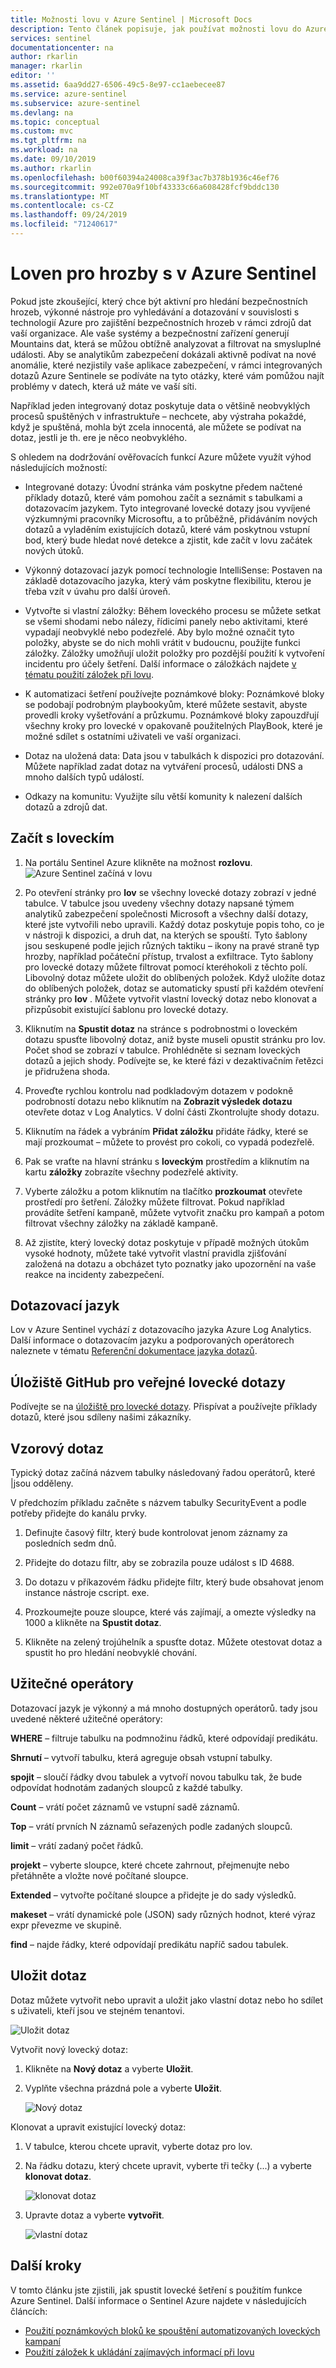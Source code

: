 ```yaml
---
title: Možnosti lovu v Azure Sentinel | Microsoft Docs
description: Tento článek popisuje, jak používat možnosti lovu do Azure Sentinel.
services: sentinel
documentationcenter: na
author: rkarlin
manager: rkarlin
editor: ''
ms.assetid: 6aa9dd27-6506-49c5-8e97-cc1aebecee87
ms.service: azure-sentinel
ms.subservice: azure-sentinel
ms.devlang: na
ms.topic: conceptual
ms.custom: mvc
ms.tgt_pltfrm: na
ms.workload: na
ms.date: 09/10/2019
ms.author: rkarlin
ms.openlocfilehash: b00f60394a24008ca39f3ac7b378b1936c46ef76
ms.sourcegitcommit: 992e070a9f10bf43333c66a608428fcf9bddc130
ms.translationtype: MT
ms.contentlocale: cs-CZ
ms.lasthandoff: 09/24/2019
ms.locfileid: "71240617"
---
```

# <a name="hunt-for-threats-with-in-azure-sentinel"></a>Loven pro hrozby s v Azure Sentinel



Pokud jste zkoušející, který chce být aktivní pro hledání bezpečnostních hrozeb, výkonné nástroje pro vyhledávání a dotazování v souvislosti s technologií Azure pro zajištění bezpečnostních hrozeb v rámci zdrojů dat vaší organizace. Ale vaše systémy a bezpečnostní zařízení generují Mountains dat, která se můžou obtížně analyzovat a filtrovat na smysluplné události. Aby se analytikům zabezpečení dokázali aktivně podívat na nové anomálie, které nezjistily vaše aplikace zabezpečení, v rámci integrovaných dotazů Azure Sentinele se podíváte na tyto otázky, které vám pomůžou najít problémy v datech, která už máte ve vaší síti. 

Například jeden integrovaný dotaz poskytuje data o většině neobvyklých procesů spuštěných v infrastruktuře – nechcete, aby výstraha pokaždé, když je spuštěná, mohla být zcela innocentá, ale můžete se podívat na dotaz, jestli je th. ere je něco neobvyklého. 



S ohledem na dodržování ověřovacích funkcí Azure můžete využít výhod následujících možností:

- Integrované dotazy: Úvodní stránka vám poskytne předem načtené příklady dotazů, které vám pomohou začít a seznámit s tabulkami a dotazovacím jazykem. Tyto integrované lovecké dotazy jsou vyvíjené výzkumnými pracovníky Microsoftu, a to průběžně, přidáváním nových dotazů a vyladěním existujících dotazů, které vám poskytnou vstupní bod, který bude hledat nové detekce a zjistit, kde začít v lovu začátek nových útoků. 

- Výkonný dotazovací jazyk pomocí technologie IntelliSense: Postaven na základě dotazovacího jazyka, který vám poskytne flexibilitu, kterou je třeba vzít v úvahu pro další úroveň.

- Vytvořte si vlastní záložky: Během loveckého procesu se můžete setkat se všemi shodami nebo nálezy, řídicími panely nebo aktivitami, které vypadají neobvyklé nebo podezřelé. Aby bylo možné označit tyto položky, abyste se do nich mohli vrátit v budoucnu, použijte funkci záložky. Záložky umožňují uložit položky pro pozdější použití k vytvoření incidentu pro účely šetření. Další informace o záložkách najdete [v tématu použití záložek při lovu](hunting.md).
- K automatizaci šetření používejte poznámkové bloky: Poznámkové bloky se podobají podrobným playbookyům, které můžete sestavit, abyste provedli kroky vyšetřování a průzkumu.  Poznámkové bloky zapouzdřují všechny kroky pro lovecké v opakovaně použitelných PlayBook, které je možné sdílet s ostatními uživateli ve vaší organizaci. 
- Dotaz na uložená data: Data jsou v tabulkách k dispozici pro dotazování. Můžete například zadat dotaz na vytváření procesů, události DNS a mnoho dalších typů událostí.

- Odkazy na komunitu: Využijte sílu větší komunity k nalezení dalších dotazů a zdrojů dat.
 
## <a name="get-started-hunting"></a>Začít s loveckím

1. Na portálu Sentinel Azure klikněte na možnost **rozlovu**.
  ![Azure Sentinel začíná v lovu](media/tutorial-hunting/hunting-start.png)

2. Po otevření stránky pro **lov** se všechny lovecké dotazy zobrazí v jedné tabulce. V tabulce jsou uvedeny všechny dotazy napsané týmem analytiků zabezpečení společnosti Microsoft a všechny další dotazy, které jste vytvořili nebo upravili. Každý dotaz poskytuje popis toho, co je v nástroji k dispozici, a druh dat, na kterých se spouští. Tyto šablony jsou seskupené podle jejich různých taktiku – ikony na pravé straně typ hrozby, například počáteční přístup, trvalost a exfiltrace. Tyto šablony pro lovecké dotazy můžete filtrovat pomocí kteréhokoli z těchto polí. Libovolný dotaz můžete uložit do oblíbených položek. Když uložíte dotaz do oblíbených položek, dotaz se automaticky spustí při každém otevření stránky pro **lov** . Můžete vytvořit vlastní lovecký dotaz nebo klonovat a přizpůsobit existující šablonu pro lovecké dotazy. 
 
2. Kliknutím na **Spustit dotaz** na stránce s podrobnostmi o loveckém dotazu spusťte libovolný dotaz, aniž byste museli opustit stránku pro lov.  Počet shod se zobrazí v tabulce. Prohlédněte si seznam loveckých dotazů a jejich shody. Podívejte se, ke které fázi v dezaktivačním řetězci je přidružena shoda.

3. Proveďte rychlou kontrolu nad podkladovým dotazem v podokně podrobností dotazu nebo kliknutím na **Zobrazit výsledek dotazu** otevřete dotaz v Log Analytics. V dolní části Zkontrolujte shody dotazu.

4.  Kliknutím na řádek a vybráním **Přidat záložku** přidáte řádky, které se mají prozkoumat – můžete to provést pro cokoli, co vypadá podezřelě. 

5. Pak se vraťte na hlavní stránku s **loveckým** prostředím a kliknutím na kartu **záložky** zobrazíte všechny podezřelé aktivity. 

6. Vyberte záložku a potom kliknutím na tlačítko **prozkoumat** otevřete prostředí pro šetření. Záložky můžete filtrovat. Pokud například provádíte šetření kampaně, můžete vytvořit značku pro kampaň a potom filtrovat všechny záložky na základě kampaně.

1. Až zjistíte, který lovecký dotaz poskytuje v případě možných útokům vysoké hodnoty, můžete také vytvořit vlastní pravidla zjišťování založená na dotazu a obcházet tyto poznatky jako upozornění na vaše reakce na incidenty zabezpečení.

 

## <a name="query-language"></a>Dotazovací jazyk 

Lov v Azure Sentinel vychází z dotazovacího jazyka Azure Log Analytics. Další informace o dotazovacím jazyku a podporovaných operátorech naleznete v tématu [Referenční dokumentace jazyka dotazů](https://docs.loganalytics.io/docs/Language-Reference/).

## <a name="public-hunting-query-github-repository"></a>Úložiště GitHub pro veřejné lovecké dotazy

Podívejte se na [úložiště pro lovecké dotazy](https://github.com/Azure/Orion). Přispívat a používejte příklady dotazů, které jsou sdíleny našimi zákazníky.

 

## <a name="sample-query"></a>Vzorový dotaz

Typický dotaz začíná názvem tabulky následovaný řadou operátorů, které \|jsou odděleny.

V předchozím příkladu začněte s názvem tabulky SecurityEvent a podle potřeby přidejte do kanálu prvky.

1. Definujte časový filtr, který bude kontrolovat jenom záznamy za posledních sedm dnů.

2. Přidejte do dotazu filtr, aby se zobrazila pouze událost s ID 4688.

3. Do dotazu v příkazovém řádku přidejte filtr, který bude obsahovat jenom instance nástroje cscript. exe.

4. Prozkoumejte pouze sloupce, které vás zajímají, a omezte výsledky na 1000 a klikněte na **Spustit dotaz**.
5. Klikněte na zelený trojúhelník a spusťte dotaz. Můžete otestovat dotaz a spustit ho pro hledání neobvyklé chování.

## <a name="useful-operators"></a>Užitečné operátory

Dotazovací jazyk je výkonný a má mnoho dostupných operátorů. tady jsou uvedené některé užitečné operátory:

**WHERE** – filtruje tabulku na podmnožinu řádků, které odpovídají predikátu.

**Shrnutí** – vytvoří tabulku, která agreguje obsah vstupní tabulky.

**spojit** – sloučí řádky dvou tabulek a vytvoří novou tabulku tak, že bude odpovídat hodnotám zadaných sloupců z každé tabulky.

**Count** – vrátí počet záznamů ve vstupní sadě záznamů.

**Top** – vrátí prvních N záznamů seřazených podle zadaných sloupců.

**limit** – vrátí zadaný počet řádků.

**projekt** – vyberte sloupce, které chcete zahrnout, přejmenujte nebo přetáhněte a vložte nové počítané sloupce.

**Extended** – vytvořte počítané sloupce a přidejte je do sady výsledků.

**makeset** – vrátí dynamické pole (JSON) sady různých hodnot, které výraz expr převezme ve skupině.

**find** – najde řádky, které odpovídají predikátu napříč sadou tabulek.

## <a name="save-a-query"></a>Uložit dotaz

Dotaz můžete vytvořit nebo upravit a uložit jako vlastní dotaz nebo ho sdílet s uživateli, kteří jsou ve stejném tenantovi.

   ![Uložit dotaz](./media/tutorial-hunting/save-query.png)

Vytvořit nový lovecký dotaz:

1. Klikněte na **Nový dotaz** a vyberte **Uložit**.
2. Vyplňte všechna prázdná pole a vyberte **Uložit**.

   ![Nový dotaz](./media/tutorial-hunting/new-query.png)

Klonovat a upravit existující lovecký dotaz:

1. V tabulce, kterou chcete upravit, vyberte dotaz pro lov.
2. Na řádku dotazu, který chcete upravit, vyberte tři tečky (...) a vyberte **klonovat dotaz**.

   ![klonovat dotaz](./media/tutorial-hunting/clone-query.png)
 

3. Upravte dotaz a vyberte **vytvořit**.

   ![vlastní dotaz](./media/tutorial-hunting/custom-query.png)

## <a name="next-steps"></a>Další kroky
V tomto článku jste zjistili, jak spustit lovecké šetření s použitím funkce Azure Sentinel. Další informace o Sentinel Azure najdete v následujících článcích:


- [Použití poznámkových bloků ke spouštění automatizovaných loveckých kampaní](notebooks.md)
- [Použití záložek k ukládání zajímavých informací při lovu](bookmarks.md)
